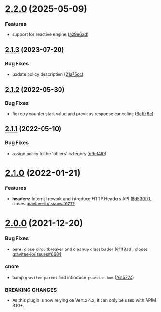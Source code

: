 # [2.2.0](https://github.com/gravitee-io/gravitee-policy-retry/compare/2.1.3...2.2.0) (2025-05-09)


### Features

* support for reactive engine ([a39e6ad](https://github.com/gravitee-io/gravitee-policy-retry/commit/a39e6ad7e33588dac27c6e4d3f6a44775a046e16))

## [2.1.3](https://github.com/gravitee-io/gravitee-policy-retry/compare/2.1.2...2.1.3) (2023-07-20)


### Bug Fixes

* update policy description ([21a75cc](https://github.com/gravitee-io/gravitee-policy-retry/commit/21a75cc22eb756f8eefb97f1c57a22eda1155eb6))

## [2.1.2](https://github.com/gravitee-io/gravitee-policy-retry/compare/2.1.1...2.1.2) (2022-05-30)


### Bug Fixes

* fix retry counter start value and previous response canceling ([6cffe6e](https://github.com/gravitee-io/gravitee-policy-retry/commit/6cffe6e550a783331ec54e26e25cea5abb0e3487))

## [2.1.1](https://github.com/gravitee-io/gravitee-policy-retry/compare/2.1.0...2.1.1) (2022-05-10)


### Bug Fixes

* assign policy to the 'others' category ([d9ef4f0](https://github.com/gravitee-io/gravitee-policy-retry/commit/d9ef4f0172bee78a6455e1389ac703f53c353436))

# [2.1.0](https://github.com/gravitee-io/gravitee-policy-retry/compare/2.0.0...2.1.0) (2022-01-21)


### Features

* **headers:** Internal rework and introduce HTTP Headers API ([6d530f7](https://github.com/gravitee-io/gravitee-policy-retry/commit/6d530f7cd33a67fa3c83d9a7d02e203c322d8ec8)), closes [gravitee-io/issues#6772](https://github.com/gravitee-io/issues/issues/6772)

# [2.0.0](https://github.com/gravitee-io/gravitee-policy-retry/compare/[secure]...2.0.0) (2021-12-20)


### Bug Fixes

* **oom:** close circuitbreaker and cleanup classloader ([6f1f8ad](https://github.com/gravitee-io/gravitee-policy-retry/commit/6f1f8ad245edb50dfbabc2c6362e03d011eb5653)), closes [gravitee-io/issues#6684](https://github.com/gravitee-io/issues/issues/6684)


### chore

* bump `gravitee-parent` and introduce `gravitee-bom` ([7615774](https://github.com/gravitee-io/gravitee-policy-retry/commit/7615774cea43d38e2341d8b3dbc560403b43723a))


### BREAKING CHANGES

* As this plugin is now relying on Vert.x 4.x, it can only be used with APIM 3.10+.
